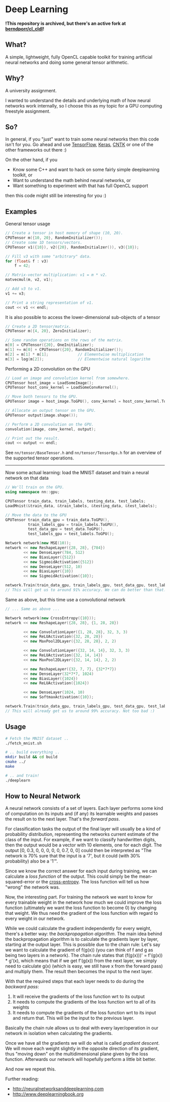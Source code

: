 # Deep Learning

**!This repository is archived, but there's an active fork at [berndporr/cl_cldl](https://github.com/berndporr/cl_cldl)!**

## What?

A simple, lightweight, fully OpenCL capable toolkit for training artificial neural networks and doing some general tensor arithmetic.

## Why?

A university assignment.

I wanted to understand the details and underlying math of how neural networks work internally, so I choose this as my topic for a GPU computing freestyle assignment.

## So?

In general, if you "just" want to train some neural networks then this code isn't for you. Go ahead and use [TensorFlow](https://www.tensorflow.org), [Keras](http://keras.io), [CNTK](https://github.com/Microsoft/CNTK) or one of the other frameworks out there :)

On the other hand, if you

* Know some C++ and want to hack on some fairly simple deeplearning toolkit, or
* Want to understand the math behind neural networks, or
* Want something to experiment with that has full OpenCL support

then this code might still be interesting for you :)

## Examples

General tensor usage

```C++
// Create a tensor in host memory of shape (10, 20).
CPUTensor m({10, 20}, RandomInitializer());
// Create some 1D tensors/vectors.
CPUTensor v1({10}), v2({20}, RandomInitialzer()), v3({10});

// Fill v3 with some "arbitrary" data.
for (float& f : v3)
    f = 42;

// Matrix-vector multiplication: v1 = m * v2.
matvecmul(m, v2, v1);

// Add v3 to v1.
v1 += v3;

// Print a string representation of v1.
cout << v1 << endl;
```

It is also possible to access the lower-dimensional sub-objects of a tensor

```C++
// Create a 2D tensor/matrix.
CPUTensor m({4, 20}, ZeroInitializer);

// Some random operations on the rows of the matrix.
m[0] = CPUTensor({20}, OneInitializer);
m[1] += m[0] + CPUTensor({20}, RandomInitializer());
m[2] = m[1] * m[1];             // Elementwise multiplication
m[3] = log(m[2]);               // Elementwise natural logarithm
```

Performing a 2D convolution on the GPU

```C++
// Load an image and convolution kernel from somewhere.
CPUTensor host_image = LoadSomeImage();
CPUTensor host_conv_kernel = LoadSomeConvKernel();

// Move both tensors to the GPU.
GPUTensor image = host_image.ToGPU(), conv_kernel = host_conv_kernel.ToGPU();

// Allocate an output tensor on the GPU.
GPUTensor output(image.shape());

// Perform a 2D convolution on the GPU.
convolution(image, conv_kernel, output);

// Print out the result.
cout << output << endl;
```

See `nn/tensor/BaseTensor.h` and `nn/tensor/TensorOps.h` for an overview of the supported
tensor operations.

---

Now some actual learning: load the MNIST dataset and train a neural network on that data

```C++
// We'll train on the GPU.
using namespace nn::gpu;

CPUTensor train_data, train_labels, testing_data, test_labels;
LoadMnist(&train_data, &train_labels, &testing_data, &test_labels);

// Move the data to the GPU
GPUTensor train_data_gpu = train_data.ToGPU(),
          train_labels_gpu = train_labels.ToGPU(),
          test_data_gpu = test_data.ToGPU(),
          test_labels_gpu = test_labels.ToGPU();

Network network(new MSE(10));
network << new ReshapeLayer({28, 28}, {784})
        << new DenseLayer(784, 512)
        << new BiasLayer({512})
        << new SigmoidActivation({512})
        << new DenseLayer(512, 10)
        << new BiasLayer({10})
        << new SigmoidActivation({10});

network.Train(train_data_gpu, train_labels_gpu, test_data_gpu, test_labels_gpu, 10, 16, 0.1f);
// This will get us to around 91% accuracy. We can do better than that.
```

Same as above, but this time use a convolutional network

```C++
// ... Same as above ...

Network network(new CrossEntropy({10}));
network << new ReshapeLayer({28, 28}, {1, 28, 28})

        << new ConvolutionLayer({1, 28, 28}, 32, 3, 3)
        << new ReLUActivation({32, 28, 28})
        << new MaxPool2DLayer({32, 28, 28}, 2, 2)

        << new ConvolutionLayer({32, 14, 14}, 32, 3, 3)
        << new ReLUActivation({32, 14, 14})
        << new MaxPool2DLayer({32, 14, 14}, 2, 2)

        << new ReshapeLayer({32, 7, 7}, {32*7*7})
        << new DenseLayer(32*7*7, 1024)
        << new BiasLayer({1024})
        << new ReLUActivation({1024})

        << new DenseLayer(1024, 10)
        << new SoftmaxActivation({10});

network.Train(train_data_gpu, train_labels_gpu, test_data_gpu, test_labels_gpu, 10, 16, 0.001f);
// This will already get us to around 99% accuracy. Not too bad :)
```

## Usage

```bash
# Fetch the MNIST dataset ..
./fetch_mnist.sh

# .. build everything ..
mkdir build && cd build
cmake ../
make

# .. and train!
./deeplearn
```

## How to Neural Network

A neural network consists of a set of layers. Each layer performs some kind of computation on its inputs and (if any) its learnable weights and passes the result on to the next layer. That's the *forward pass*.

For classification tasks the output of the final layer will usually be a kind of probability distribution, representing the networks current estimate of the class of the input. For example, if we want to classify handwritten digits, then the output would be a vector with 10 elements, one for each digit. The output [0, 0.3, 0, 0, 0, 0, 0, 0.7, 0, 0] could then be interpreted as "The network is 70% sure that the input is a '7', but it could (with 30% probability) also be a '1'".

Since we know the correct answer for each input during training, we can calculate a *loss function* of the output. This could simply be the mean-squared-error or the [cross-entropy](https://en.wikipedia.org/wiki/Cross_entropy). The loss function will tell us how "wrong" the network was.

Now, the interesting part. For training the network we want to know for every trainable weight in the network how much we could improve the loss function (ultimately we want the loss function to become 0) by changing that weight. We thus need the gradient of the loss function with regard to every weight in our network.

While we could calculate the gradient independently for every weight, there's a better way: the *backpropagation algorithm*. The main idea behind the backpropagation algorithm is to calculate the gradients layer by layer, starting at the output layer. This is possible due to the chain rule: Let's say we want to calculate the gradient of f(g(x)) (you can think of f and g as being two layers in a network). The chain rule states that (f(g(x)))' = f'(g(x)) * g'(x), which means that if we get f'(g(x)) from the next layer, we simply need to calculate g(x) (which is easy, we still have x from the forward pass) and multiply them. The result then becomes the input to the next layer.

With that the required steps that each layer needs to do during the *backward pass*:

1. It will receive the gradients of the loss function wrt to its output
2. It needs to compute the gradients of the loss function wrt to all of its weights
3. It needs to compute the gradients of the loss function wrt to its input and return that. This will be the input to the previous layer.

Basically the chain rule allows us to deal with every layer/operation in our network in isolation when calculating the gradients.

Once we have all the gradients we will do what is called *gradient descent*. We will move each weight slightly in the opposite direction of its gradient, thus "moving down" on the multidimensional plane given by the loss function.
Afterwards our network will hopefully perform a little bit better.

And now we repeat this.

Further reading:
* http://neuralnetworksanddeeplearning.com
* http://www.deeplearningbook.org
